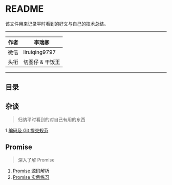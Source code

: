 # README

该文件用来记录平时看到的好文与自己的技术总结。

---

| 作者 | 李瑞卿          |
| ---- | --------------- |
| 微信 | liruiqing9797   |
| 头衔 | 切图仔 & 干饭王 |

---

## 目录

## 杂谈

> 归纳平时看到的对自己有用的东西

1.[编码及 Git 提交规范](杂谈/React&JSX编码及commit规范.md)

## Promise

> 深入了解 Promise

1. [Promise 源码解析](Promise/promise.js)
2. [Promise 实例练习](Promise/example.md)
